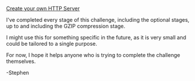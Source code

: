 [Create your own HTTP Server](https://app.codecrafters.io/courses/http-server/overview)

I've completed every stage of this challenge, including the optional stages, up to and including the GZIP compression stage.

I might use this for something specific in the future, as it is very small and could be tailored to a single purpose.

For now, I hope it helps anyone who is trying to complete the challenge themselves.

-Stephen
